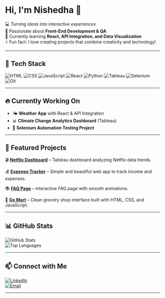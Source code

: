 # Hi, I'm Nishedha 👋  

💻 *Turning ideas into interactive experiences*  
🎯 Passionate about **Front-End Development & QA**  
🌱 Currently learning **React, API Integration, and Data Visualization**  
⚡ Fun fact: I love creating projects that combine creativity and technology!  

---

## 🚀 Tech Stack  
![HTML](https://img.shields.io/badge/-HTML5-E34F26?logo=html5&logoColor=white)
![CSS](https://img.shields.io/badge/-CSS3-1572B6?logo=css3&logoColor=white)
![JavaScript](https://img.shields.io/badge/-JavaScript-F7DF1E?logo=javascript&logoColor=black)
![React](https://img.shields.io/badge/-React-61DAFB?logo=react&logoColor=black)
![Python](https://img.shields.io/badge/-Python-3776AB?logo=python&logoColor=white)
![Tableau](https://img.shields.io/badge/-Tableau-E97627?logo=tableau&logoColor=white)
![Selenium](https://img.shields.io/badge/-Selenium-43B02A?logo=selenium&logoColor=white)
![Git](https://img.shields.io/badge/-Git-F05032?logo=git&logoColor=white)

---

## 🔥 Currently Working On  
- 🌤 **Weather App** with React & API Integration  
- 📊 **Climate Change Analytics Dashboard** (Tableau)  
- 🤖 **Selenium Automation Testing Project**  

---

## 📂 Featured Projects  

🎬 **[Netflix Dashboard](https://github.com/nishedhak26/Netflix-Dashboard-)** – Tableau dashboard analyzing Netflix data trends.  

💰 **[Expense Tracker](https://github.com/nishedhak26/Expense-Tracker)** – Simple and beautiful web app to track income and expenses.  
  

📚 **[FAQ Page](https://github.com/nishedhak26/FAQ-Page)** – Interactive FAQ page with smooth animations.  

🛒 **[Go Mart](https://github.com/nishedhak26/Go-Mart)** – Clean grocery shop interface built with HTML, CSS, and JavaScript.  

---

## 📊 GitHub Stats  
![GitHub Stats](https://github-readme-stats.vercel.app/api?username=nishedhak26&show_icons=true&theme=tokyonight)  
![Top Languages](https://github-readme-stats.vercel.app/api/top-langs/?username=nishedhak26&layout=compact&theme=tokyonight)  


---

## 📫 Connect with Me  
[![LinkedIn](https://img.shields.io/badge/-LinkedIn-0A66C2?logo=linkedin&logoColor=white)](https://www.linkedin.com/in/nishedha-liyanage)  
[![Email](https://img.shields.io/badge/-Email-D14836?logo=gmail&logoColor=white)](mailto:nishedhaliyanage@gmail.com)  

---
